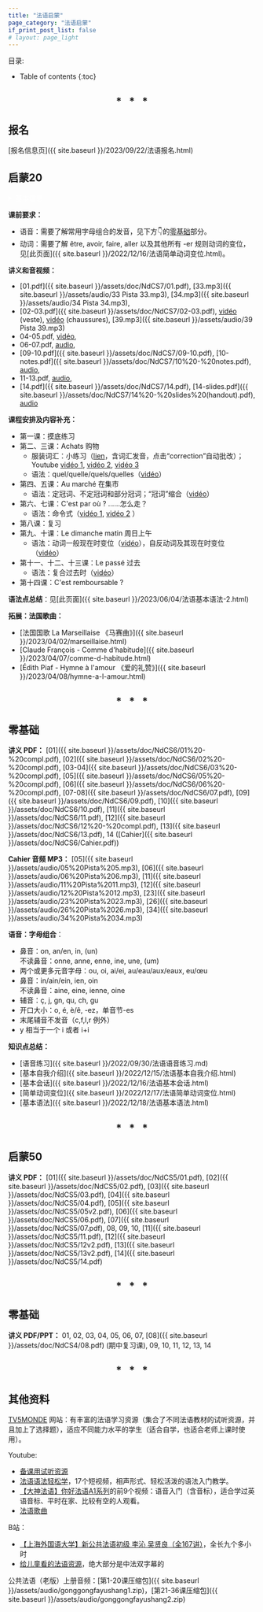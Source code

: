 ```yaml
---
title: "法语启蒙"
page_category: "法语启蒙"
if_print_post_list: false
# layout: page_light
---
```


目录:
* Table of contents
{:toc}

<h2 align="center">
* &nbsp; * &nbsp; *
</h2>

## 报名

[报名信息页]({{ site.baseurl }}/2023/09/22/法语报名.html)

## 启蒙20

<details markdown=block style="color: white;">
  <summary markdown=span>基本信息</summary>
  
  - 时间：每周六16h00-17h30，2月11日—6月3日，共14次课（假期：4月8日，5月6日，5月20日）。
  - 课程内容：
    - 巩固语音、学习实用句型、语法入门，补充以法国文化与生活。
    - 主题：① 购物，买菜；② 交通；③ 描述经常发生的/过去的事件。
</details>

**课前要求：**
- 语音：需要了解常用字母组合的发音，见下方👇的[零基础](#零基础)部分。
- 动词：需要了解 être, avoir, faire, aller 以及其他所有 -er 规则动词的变位，见[此页面]({{ site.baseurl }}/2022/12/16/法语简单动词变位.html)。

**讲义和音视频：**  
- [01.pdf]({{ site.baseurl }}/assets/doc/NdCS7/01.pdf), 
  [33.mp3]({{ site.baseurl }}/assets/audio/33 Pista 33.mp3), 
  [34.mp3]({{ site.baseurl }}/assets/audio/34 Pista 34.mp3),  
- [02-03.pdf]({{ site.baseurl }}/assets/doc/NdCS7/02-03.pdf), 
  [vidéo](https://youtu.be/gq0ZTbmylb4 "Texto 1 | Dossier 4 Achats") (veste),
  [vidéo](https://youtu.be/C4RqX4Jp3es "J'achète des chaussures au magasin de chaussures") (chaussures),
  [39.mp3]({{ site.baseurl }}/assets/audio/39 Pista 39.mp3)  
- 04-05.pdf, 
  [vidéo](https://youtu.be/6h16i6IknF8 "Reflets 1 | Episode 14 Faisons le marché"),  
- 06-07.pdf,
  [audio](https://youtu.be/O6IjKOeIEgQ "Le Nouveau Taxi 1 | Leçon 10 C'est par où ?"),  
- [09-10.pdf]({{ site.baseurl }}/assets/doc/NdCS7/09-10.pdf), 
  [10-notes.pdf]({{ site.baseurl }}/assets/doc/NdCS7/10%20-%20notes.pdf), 
  [audio](https://youtu.be/08JWfJfZwBQ "Le Nouveau Taxi 1 | Leçon 15 Le Dimanche Matin"),  
- 11-13.pdf, 
  [audio](https://youtu.be/tYZng_65cjA "Le Nouveau Taxi 1 | Leçon 18 Il est comment ?"),  
- [14.pdf]({{ site.baseurl }}/assets/doc/NdCS7/14.pdf), 
  [14-slides.pdf]({{ site.baseurl }}/assets/doc/NdCS7/14%20-%20slides%20(handout).pdf), 
  [audio](https://youtu.be/sy7WJceOsEM "法语交际口语渐进 中级 原文对照 Leçon 6 Dans une grande surface")

**课程安排及内容补充：**
- 第一课：摸底练习
- 第二、三课：Achats 购物  
  - 服装词汇：小练习（[lien](https://www.francaisfacile.com/exercices/exercice-francais-2/exercice-francais-47411.php)，含词汇发音，点击“correction”自动批改）；Youtube [vidéo 1](https://youtu.be/SFRhBEqDJ24), [vidéo 2](https://youtu.be/2cz-FkExHwg), [vidéo 3](https://youtu.be/pfb9DJmaFT4)  
  - 语法：quel/quelle/quels/quelles（[vidéo](https://youtu.be/iCSFn2y-T6Y "quel穿马甲的事儿你还不知道")）
- 第四、五课：Au marché 在集市  
  - 语法：定冠词、不定冠词和部分冠词；“冠词”缩合（[vidéo](https://youtu.be/2NwuvtAW4Hk "法语界水与火的交融")）
- 第六、七课：C'est par où ? ……怎么走？  
  - 语法：命令式（[vidéo 1](https://youtu.be/TwbPIkM-g2Y "IMPÉRATIF en français"), [vidéo 2](https://youtu.be/emoju5RA6y4 "小样儿~我命令你点进来看看") ）   
- 第八课：复习
- 第九、十课：Le dimanche matin 周日上午   
  - 语法：动词一般现在时变位（[vidéo](https://youtube.com/playlist?list=PLTqYSrQbW-6v-YRWDZYXHxfTFK5-5MPrp "🇫🇷FLE A1 conjugaison présent")），自反动词及其现在时变位（[vidéo](https://youtu.be/cyQvzAQ7A3w "🇫🇷 GF22 Le verbe pronominal au présent")）
- 第十一、十二、十三课：Le passé 过去 
  - 语法：复合过去时（[vidéo](https://youtube.com/playlist?list=PLTqYSrQbW-6vizJZJXbWhYRO63JrxKo_Z "Le 🇫🇷FLE A1 conjugaison passé composé")）
- 第十四课：C'est remboursable ?  

**语法点总结**：见[此页面]({{ site.baseurl }}/2023/06/04/法语基本语法-2.html)

<!-- {% assign posts = site.tags["启蒙20"] %} -->
<!-- {% include print_posts_simple.html content=posts %} -->

**拓展：法国歌曲：**
- [法国国歌 La Marseillaise 《马赛曲》]({{ site.baseurl }}/2023/04/02/marseillaise.html)  
- [Claude François - Comme d'habitude]({{ site.baseurl }}/2023/04/07/comme-d-habitude.html)
- [Édith Piaf - Hymne à l'amour 《爱的礼赞》]({{ site.baseurl }}/2023/04/08/hymne-a-l-amour.html)

<h2 align="center">
* &nbsp; * &nbsp; *
</h2>

## 零基础

**讲义 PDF：**
[01]({{ site.baseurl }}/assets/doc/NdCS6/01%20-%20compl.pdf),
[02]({{ site.baseurl }}/assets/doc/NdCS6/02%20-%20compl.pdf),
[03-04]({{ site.baseurl }}/assets/doc/NdCS6/03%20-%20compl.pdf),
[05]({{ site.baseurl }}/assets/doc/NdCS6/05%20-%20compl.pdf),
[06]({{ site.baseurl }}/assets/doc/NdCS6/06%20-%20compl.pdf),
[07-08]({{ site.baseurl }}/assets/doc/NdCS6/07.pdf),
[09]({{ site.baseurl }}/assets/doc/NdCS6/09.pdf),
[10]({{ site.baseurl }}/assets/doc/NdCS6/10.pdf),
[11]({{ site.baseurl }}/assets/doc/NdCS6/11.pdf),
[12]({{ site.baseurl }}/assets/doc/NdCS6/12%20-%20compl.pdf),
[13]({{ site.baseurl }}/assets/doc/NdCS6/13.pdf),
14 ([Cahier]({{ site.baseurl }}/assets/doc/NdCS6/Cahier.pdf))

**Cahier 音频 MP3：**
[05]({{ site.baseurl }}/assets/audio/05%20Pista%205.mp3),
[06]({{ site.baseurl }}/assets/audio/06%20Pista%206.mp3),
[11]({{ site.baseurl }}/assets/audio/11%20Pista%2011.mp3),
[12]({{ site.baseurl }}/assets/audio/12%20Pista%2012.mp3),
[23]({{ site.baseurl }}/assets/audio/23%20Pista%2023.mp3),
[26]({{ site.baseurl }}/assets/audio/26%20Pista%2026.mp3),
[34]({{ site.baseurl }}/assets/audio/34%20Pista%2034.mp3)

**语音：字母组合**：
- 鼻音：on, an/en, in, (un)  
  不读鼻音：onne, anne, enne, ine, une, (um)
- 两个或更多元音字母：ou, oi, ai/ei, au/eau/aux/eaux, eu/œu
- 鼻音：in/ain/ein, ien, oin  
  不读鼻音：aine, eine, ienne, oine
- 辅音：ç, j, gn, qu, ch, gu
- 开口大小：o, é, è/ê, -ez，单音节-es
- 末尾辅音不发音（c,f,l,r 例外）
- y 相当于一个 i 或者 i+i

**知识点总结：**
- [语音练习]({{ site.baseurl }}/2022/09/30/法语语音练习.md)
- [基本自我介绍]({{ site.baseurl }}/2022/12/15/法语基本自我介绍.html)
- [基本会话]({{ site.baseurl }}/2022/12/16/法语基本会话.html)
- [简单动词变位]({{ site.baseurl }}/2022/12/17/法语简单动词变位.html)
- [基本语法]({{ site.baseurl }}/2022/12/18/法语基本语法.html)

<!-- {% assign posts = site.posts | where:"tags", "零基础" %} -->
<!-- {% include print_posts_simple.html content=posts %} -->

<h2 align="center">
* &nbsp; * &nbsp; *
</h2>

## 启蒙50

**讲义 PDF：**
[01]({{ site.baseurl }}/assets/doc/NdCS5/01.pdf),
[02]({{ site.baseurl }}/assets/doc/NdCS5/02.pdf),
[03]({{ site.baseurl }}/assets/doc/NdCS5/03.pdf),
[04]({{ site.baseurl }}/assets/doc/NdCS5/04.pdf),
[05]({{ site.baseurl }}/assets/doc/NdCS5/05v2.pdf),
[06]({{ site.baseurl }}/assets/doc/NdCS5/06.pdf),
[07]({{ site.baseurl }}/assets/doc/NdCS5/07.pdf),
08,
09,
10,
[11]({{ site.baseurl }}/assets/doc/NdCS5/11.pdf),
[12]({{ site.baseurl }}/assets/doc/NdCS5/12v2.pdf),
[13]({{ site.baseurl }}/assets/doc/NdCS5/13v2.pdf),
[14]({{ site.baseurl }}/assets/doc/NdCS5/14.pdf)

<h2 align="center">
* &nbsp; * &nbsp; *
</h2>

## 零基础

**讲义 PDF/PPT：**
 01, 02, 03, 04, 05, 06, 07, [08]({{ site.baseurl }}/assets/doc/NdCS4/08.pdf) (期中复习课), 09, 10, 11, 12, 13, 14

<h2 align="center">
* &nbsp; * &nbsp; *
</h2>

## 其他资料

[TV5MONDE](https://apprendre.tv5monde.com/fr) 网站：有丰富的法语学习资源（集合了不同法语教材的试听资源，并且加上了选择题），适应不同能力水平的学生（适合自学，也适合老师上课时使用）。

Youtube:
- [备课用试听资源](https://youtube.com/playlist?list=PLnxpDVDl4Y1xZ7czO8H_hfXayVfgPxZyP)
- [法语语法轻松学](https://youtube.com/playlist?list=PLwlSKU27SNZpaSDnLC3yXhhAJ7YX6dTuk)，17个短视频，相声形式、轻松活泼的语法入门教学。
- [【大神法语】你好法语A1系列](https://youtube.com/playlist?list=PLjTeU0MOrjTI9HYuxGFm8t8s1sgs426zc)的前9个视频：语音入门（含音标），适合学过英语音标、平时在家、比较有空的人观看。
- [法语歌曲](https://youtube.com/playlist?list=PLnxpDVDl4Y1w70gYfTwec07VwvmYVH5wv)

B站：
- [【上海外国语大学】新公共法语初级 李沁 吴贤良（全167讲）](https://www.bilibili.com/video/BV1PB4y1D7vM/?vd_source=60491a3e04ba343eaf8d68615b495223)，全长九个多小时
- [给儿童看的法语资源](https://www.bilibili.com/medialist/detail/ml2340988661)，绝大部分是中法双字幕的

公共法语（老版）上册音频：[第1-20课压缩包]({{ site.baseurl }}/assets/audio/gonggongfayushang1.zip)，[第21-36课压缩包]({{ site.baseurl }}/assets/audio/gonggongfayushang2.zip)

